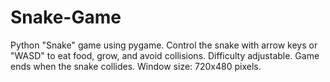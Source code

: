 # Snake-Game
Python "Snake" game using pygame. Control the snake with arrow keys or "WASD" to eat food, grow, and avoid collisions. Difficulty adjustable. Game ends when the snake collides. Window size: 720x480 pixels.
